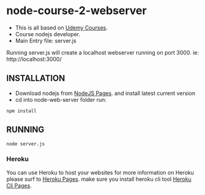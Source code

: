 # node-course-2-webserver

* This is all based on [Udemy Courses](https://www.udemy.com/). 
* Course nodejs developer.
* Main Entry file: server.js

Running server.js will create a localhost webserver running on port 3000.
ie: http://localhost:3000/

## INSTALLATION
* Download nodejs from  [NodeJS Pages](https://nodejs.org/en/). and install latest current version
* cd into node-web-server folder run:
```
npm install
```

## RUNNING
```
node server.js
```

### Heroku
You can use Heroku to host your websites
for more information on Heroku please surf to [Heroku Pages](https://dashboard.heroku.com/apps).
make sure you install heroku cli tool  [Heroku Cli Pages](https://devcenter.heroku.com/articles/heroku-cli).


